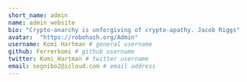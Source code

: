 ```yaml
---
short_name: admin
name: admin website
bio: "Crypto-anarchy is unforgiving of crypto-apathy. Jacob Riggs"
avatar:  "https://robohash.org/Admin"
username: Komi Hartman # general username
github: Ferrerkomi # github username
twitter: Komi_Hartman # twitter username
email: segnibo2@icloud.com # email address
---
```

